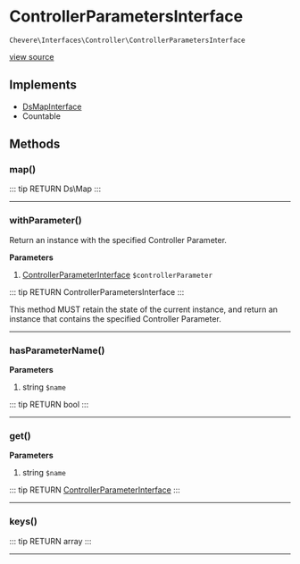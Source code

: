# ControllerParametersInterface

`Chevere\Interfaces\Controller\ControllerParametersInterface`

[view source](https://github.com/chevere/chevere/blob/master/interfaces/Controller/ControllerParametersInterface.php)

## Implements

- [DsMapInterface](../DataStructures/DsMapInterface.md)
- Countable
## Methods

### map()

::: tip RETURN
Ds\Map
:::


---

### withParameter()

Return an instance with the specified Controller Parameter.

**Parameters**

1. [ControllerParameterInterface](./ControllerParameterInterface.md) `$controllerParameter`

::: tip RETURN
ControllerParametersInterface
:::

This method MUST retain the state of the current instance, and return
an instance that contains the specified Controller Parameter.

---

### hasParameterName()

**Parameters**

1. string `$name`

::: tip RETURN
bool
:::


---

### get()

**Parameters**

1. string `$name`

::: tip RETURN
[ControllerParameterInterface](./ControllerParameterInterface.md)
:::


---

### keys()

::: tip RETURN
array
:::


---

